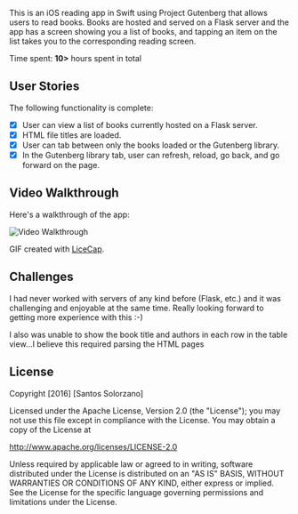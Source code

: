 This is an iOS reading app in Swift using Project Gutenberg  that allows users to read books.
Books are hosted and served on a Flask server and the app has a screen showing you a list of books,
and tapping an item on the list takes you to the corresponding reading screen.

Time spent: **10>** hours spent in total

## User Stories

The following functionality is complete:

- [X] User can view a list of books currently hosted on a Flask server.
- [X] HTML file titles are loaded.
- [X] User can tab between only the books loaded or the Gutenberg library.
- [X] In the Gutenberg library tab, user can refresh, reload, go back, and go forward on the page.

## Video Walkthrough

Here's a walkthrough of the app:

<img src='http://i.imgur.com/kzn2M7q.gif' title='Video Walkthrough' width='' alt='Video Walkthrough' />

GIF created with [LiceCap](http://www.cockos.com/licecap/).

## Challenges

I had never worked with servers of any kind before (Flask, etc.) and it was challenging and enjoyable at the same time. Really looking forward to getting more experience with this :-)

I also was unable to show the book title and authors in each row in the table view...I believe this required parsing the HTML pages

## License

Copyright [2016] [Santos Solorzano]

Licensed under the Apache License, Version 2.0 (the "License");
you may not use this file except in compliance with the License.
You may obtain a copy of the License at

http://www.apache.org/licenses/LICENSE-2.0

Unless required by applicable law or agreed to in writing, software
distributed under the License is distributed on an "AS IS" BASIS,
WITHOUT WARRANTIES OR CONDITIONS OF ANY KIND, either express or implied.
See the License for the specific language governing permissions and
limitations under the License.
